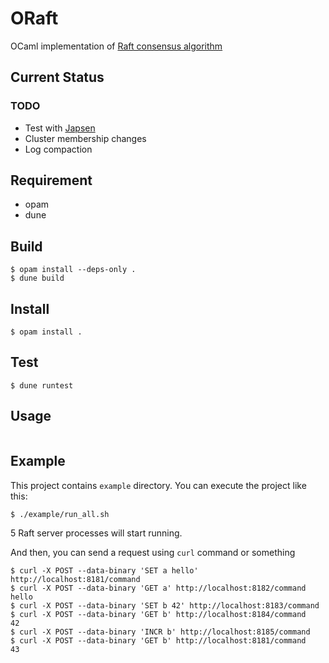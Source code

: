 # ORaft

OCaml implementation of [Raft consensus algorithm](https://raft.github.io/raft.pdf)


## Current Status

### TODO

- Test with [Japsen](https://github.com/jepsen-io/jepsen)
- Cluster membership changes
- Log compaction

## Requirement

- opam
- dune

## Build

```
$ opam install --deps-only .
$ dune build
```

## Install

```
$ opam install .
```

## Test


```
$ dune runtest
```

## Usage


```ocaml
```

## Example

This project contains `example` directory. You can execute the project like this:

```
$ ./example/run_all.sh
```

5 Raft server processes will start running.


And then, you can send a request using `curl` command or something

```
$ curl -X POST --data-binary 'SET a hello' http://localhost:8181/command
$ curl -X POST --data-binary 'GET a' http://localhost:8182/command
hello
$ curl -X POST --data-binary 'SET b 42' http://localhost:8183/command
$ curl -X POST --data-binary 'GET b' http://localhost:8184/command
42
$ curl -X POST --data-binary 'INCR b' http://localhost:8185/command
$ curl -X POST --data-binary 'GET b' http://localhost:8181/command
43
```
